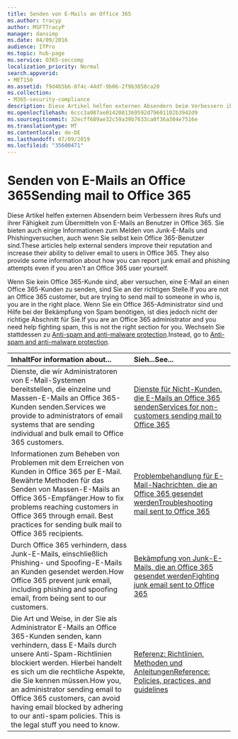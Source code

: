 ```yaml
---
title: Senden von E-Mails an Office 365
ms.author: tracyp
author: MSFTTracyP
manager: dansimp
ms.date: 04/09/2016
audience: ITPro
ms.topic: hub-page
ms.service: O365-seccomp
localization_priority: Normal
search.appverid:
- MET150
ms.assetid: f9d4b5b6-8f4c-44df-9b06-2f9b3058ca20
ms.collection:
- M365-security-compliance
description: Diese Artikel helfen externen Absendern beim Verbessern ihres Rufs und ihrer Fähigkeit zum Übermitteln von E-Mails an Benutzer in Office 365. Sie bieten auch einige Informationen zum Melden von Junk-E-Mails und Phishingversuchen, auch wenn Sie selbst kein Office 365-Benutzer sind.
ms.openlocfilehash: 6ccc3a087ae0142081369592d79601102b3942d9
ms.sourcegitcommit: 32ecff689ae32c59a39b7633ca0f36a304e7516e
ms.translationtype: MT
ms.contentlocale: de-DE
ms.lasthandoff: 07/09/2019
ms.locfileid: "35600471"
---
```

# <a name="sending-mail-to-office-365"></a><span data-ttu-id="1aa7c-104">Senden von E-Mails an Office 365</span><span class="sxs-lookup"><span data-stu-id="1aa7c-104">Sending mail to Office 365</span></span>

<span data-ttu-id="1aa7c-p102">Diese Artikel helfen externen Absendern beim Verbessern ihres Rufs und ihrer Fähigkeit zum Übermitteln von E-Mails an Benutzer in Office 365. Sie bieten auch einige Informationen zum Melden von Junk-E-Mails und Phishingversuchen, auch wenn Sie selbst kein Office 365-Benutzer sind.</span><span class="sxs-lookup"><span data-stu-id="1aa7c-p102">These articles help external senders improve their reputation and increase their ability to deliver email to users in Office 365. They also provide some information about how you can report junk email and phishing attempts even if you aren't an Office 365 user yourself.</span></span>
  
<span data-ttu-id="1aa7c-107">Wenn Sie kein Office 365-Kunde sind, aber versuchen, eine E-Mail an einen Office 365-Kunden zu senden, sind Sie an der richtigen Stelle.</span><span class="sxs-lookup"><span data-stu-id="1aa7c-107">If you are not an Office 365 customer, but are trying to send mail to someone in who is, you are in the right place.</span></span> <span data-ttu-id="1aa7c-108">Wenn Sie ein Office 365-Administrator sind und Hilfe bei der Bekämpfung von Spam benötigen, ist dies jedoch nicht der richtige Abschnitt für Sie.</span><span class="sxs-lookup"><span data-stu-id="1aa7c-108">If you are an Office 365 administrator and you need help fighting spam, this is not the right section for you.</span></span> <span data-ttu-id="1aa7c-109">Wechseln Sie stattdessen zu [Anti-spam and anti-malware protection](http://technet.microsoft.com/library/93c6c227-7442-4293-b64d-ec8f15c928db.aspx).</span><span class="sxs-lookup"><span data-stu-id="1aa7c-109">Instead, go to [Anti-spam and anti-malware protection](http://technet.microsoft.com/library/93c6c227-7442-4293-b64d-ec8f15c928db.aspx).</span></span>
  
|<span data-ttu-id="1aa7c-110">**Inhalt**</span><span class="sxs-lookup"><span data-stu-id="1aa7c-110">**For information about...**</span></span>|<span data-ttu-id="1aa7c-111">**Sieh...**</span><span class="sxs-lookup"><span data-stu-id="1aa7c-111">**See...**</span></span>|
|:-----|:-----|
|<span data-ttu-id="1aa7c-112">Dienste, die wir Administratoren von E-Mail-Systemen bereitstellen, die einzelne und Massen-E-Mails an Office 365-Kunden senden.</span><span class="sxs-lookup"><span data-stu-id="1aa7c-112">Services we provide to administrators of email systems that are sending individual and bulk email to Office 365 customers.</span></span>  <br/> |[<span data-ttu-id="1aa7c-113">Dienste für Nicht-Kunden, die E-Mails an Office 365 senden</span><span class="sxs-lookup"><span data-stu-id="1aa7c-113">Services for non-customers sending mail to Office 365</span></span>](services-for-non-customers.md) <br/> |
|<span data-ttu-id="1aa7c-p104">Informationen zum Beheben von Problemen mit dem Erreichen von Kunden in Office 365 per E-Mail. Bewährte Methoden für das Senden von Massen-E-Mails an Office 365-Empfänger.</span><span class="sxs-lookup"><span data-stu-id="1aa7c-p104">How to fix problems reaching customers in Office 365 through email. Best practices for sending bulk mail to Office 365 recipients.</span></span>  <br/> |[<span data-ttu-id="1aa7c-116">Problembehandlung für E-Mail-Nachrichten, die an Office 365 gesendet werden</span><span class="sxs-lookup"><span data-stu-id="1aa7c-116">Troubleshooting mail sent to Office 365</span></span>](troubleshooting-mail-sent-to-office-365.md) <br/> |
|<span data-ttu-id="1aa7c-117">Durch Office 365 verhindern, dass Junk-E-Mails, einschließlich Phishing- und Spoofing-E-Mails an Kunden gesendet werden.</span><span class="sxs-lookup"><span data-stu-id="1aa7c-117">How Office 365 prevent junk email, including phishing and spoofing email, from being sent to our customers.</span></span>  <br/> |[<span data-ttu-id="1aa7c-118">Bekämpfung von Junk-E-Mails, die an Office 365 gesendet werden</span><span class="sxs-lookup"><span data-stu-id="1aa7c-118">Fighting junk email sent to Office 365</span></span>](fighting-junk-email.md) <br/> |
|<span data-ttu-id="1aa7c-p105">Die Art und Weise, in der Sie als Administrator E-Mails an Office 365-Kunden senden, kann verhindern, dass E-Mails durch unsere Anti-Spam-Richtlinien blockiert werden. Hierbei handelt es sich um die rechtliche Aspekte, die Sie kennen müssen.</span><span class="sxs-lookup"><span data-stu-id="1aa7c-p105">How you, an administrator sending email to Office 365 customers, can avoid having email blocked by adhering to our anti-spam policies. This is the legal stuff you need to know.</span></span>  <br/> |[<span data-ttu-id="1aa7c-121">Referenz: Richtlinien, Methoden und Anleitungen</span><span class="sxs-lookup"><span data-stu-id="1aa7c-121">Reference: Policies, practices, and guidelines</span></span>](reference-policies-practices-and-guidelines.md) <br/> |
   

